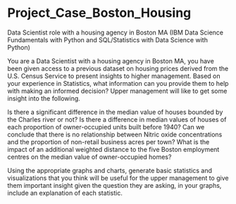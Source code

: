 # Project_Case_Boston_Housing
Data Scientist role with a housing agency in Boston MA (IBM Data Science Fundamentals with Python and SQL/Statistics with Data Science with Python)

You are a Data Scientist with a housing agency in Boston MA, you have been given access to a previous dataset on housing prices derived from the U.S. Census Service to present insights to higher management. Based on your experience in Statistics, what information can you provide them to help with making an informed decision? Upper management will like to get some insight into the following.

Is there a significant difference in the median value of houses bounded by the Charles river or not?
Is there a difference in median values of houses of each proportion of owner-occupied units built before 1940?
Can we conclude that there is no relationship between Nitric oxide concentrations and the proportion of non-retail business acres per town?
What is the impact of an additional weighted distance to the five Boston employment centres on the median value of owner-occupied homes?

Using the appropriate graphs and charts, generate basic statistics and visualizations that you think will be useful for the upper management to give them important insight given the question they are asking, in your graphs, include an explanation of each statistic. 

